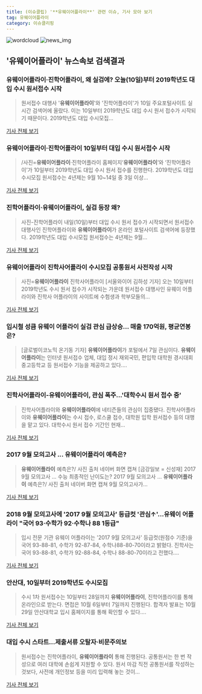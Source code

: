 ```yaml
---
title: (이슈클립) '**유웨이어플라이**' 관련 이슈, 기사 모아 보기
tag: 유웨이어플라이
category: 이슈클리핑
---
```

![wordcloud](https://s3.ap-northeast-2.amazonaws.com/lyrics101-wordcloud/2018-09-10-1536533448.png)
![news_img](https://user-images.githubusercontent.com/42597476/44507050-1206f400-a6e4-11e8-8d98-7ffbfebb353f.png)
## **'**유웨이어플라이**'** 뉴스속보 검색결과
### **유웨이어플라이**·진학어플라이, 왜 실검에? 오늘(10일)부터 2019학년도 대입 수시 원서접수 시작

> 원서접수 대행사 '**유웨이어플라이**'와 '진학어플라이'가 10일 주요포털사이트 실시간 검색어에 올랐다.   이는 10일부터 2019학년도 대입 수시 원서 접수가 시작되기 때문이다.   2019학년도 대입 수시모집...

<a href="http://www.kyeongin.com/main/view.php?key=20180910000127211" target="_blank">기사 전체 보기</a>

### **유웨이어플라이**·진학어플라이 10일부터 대입 수시 원서접수 시작

>/사진=**유웨이어플라이**·진학어플라이 홈페이지‘**유웨이어플라이**’와 ‘진학어플라이’가 10일부터 2019학년도 대입 수시 원서 접수를 진행한다. 2019학년도 대입 수시모집 원서접수는 4년제는 9월 10~14일 중 3일 이상...

<a href="http://www.asiatoday.co.kr/view.php?key=20180910010005010" target="_blank">기사 전체 보기</a>

### 진학어플라이·**유웨이어플라이**, 실검 등장 왜?

>사진-진학어플라이 내일(10일)부터 대입 수시 원서 접수가 시작되면서 원서접수 대행사인 진학어플라이와 **유웨이어플라이**가 온라인 포털사이트 검색어에 등장했다. 2019학년도 대입 수시모집 원서접수는 4년제는 9월...

<a href="http://news20.busan.com/controller/newsController.jsp?newsId=20180909000136" target="_blank">기사 전체 보기</a>

### **유웨이어플라이** 진학사어플라이 수시모집 공통원서 사전작성 시작

>사진=**유웨이어플라이** 진학사어플라이 [서울와이어 김하성 기자] 오는 10일부터 2019학년도 수시 원서 접수가 시작되는 가운데 원서접수 대행사인 유웨이 어플라이와 진학사 어플라이의 사이트에 수험생과 학부모들의...

<a href="http://www.seoulwire.com/news/articleView.html?idxno=25491" target="_blank">기사 전체 보기</a>

### 입시철 성큼 유웨이 어플라이 실검 관심 급상승... 매출 170억원, 평균연봉은?

>[글로벌이코노믹 온기동 기자] **유웨이어플라이**가 포털에서 7일 관심이다. **유웨이어플라이**는 인터넷 원서접수 업체, 대입 정시 재외국민, 편입학 대학원 경시대회 중고등학교 등 원서접수 기능을 제공하고 있다....

<a href="http://www.g-enews.com/ko-kr/news/article/news_all/2018090708164123594e4869c120_1/article.html" target="_blank">기사 전체 보기</a>

### 진학사어플라이-**유웨이어플라이**, 관심 폭주…'대학수시 원서 접수 중'

>진학사어플라이와 **유웨이어플라이**에 네티즌들의 관심이 집중됐다.    진학사어플라이와 **유웨이어플라이**는 수시 접수, 로스쿨 접수, 대학원 입학 원서접수 등의 대행을 맡고 있다.      대학수시 원서 접수 기간인 현재...

<a href="http://www.topstarnews.net/news/articleView.html?idxno=476245" target="_blank">기사 전체 보기</a>

### 2017 9월 모의고사 ... **유웨이어플라이** 예측은?

>**유웨이어플라이** 예측은?/ 사진 출처 네이버 화면 캡쳐 [금강일보 = 신성재] 2017 9월 모의고사 ...  수능 최종적인 난이도는? 2017 9월 모의고사 ...  **유웨이어플라이** 예측은?/ 사진 출처 네이버 화면 캡쳐 9월 모의고사가...

<a href="http://www.ggilbo.com/news/articleView.html?idxno=542741" target="_blank">기사 전체 보기</a>

### 2018 9월 모의고사에 '2017 9월 모의고사' 등급컷 '관심↑'…유웨이 어플라이 "국어 93·수학가 92·수학나 88 1등급"

>입시 전문 기관 유웨이 어플라이는 '2017 9월 모의고사' 등급컷(원점수 기준)을 국어 93-88-81, 수학가 92-87-84, 수학나88-80-70이라고 밝혔다. 진학사는 국어 93-88-81, 수학가 92-88-84, 수학나 88-80-70이라고 전했다....

<a href="http://www.kyeongin.com/main/view.php?key=20180905000956305" target="_blank">기사 전체 보기</a>

### 안산대, 10일부터 2019학년도 수시모집

>수시 1차 원서접수는 10일부터 28일까지 **유웨이어플라이**, 진학어플라이를 통해 온라인으로 받는다. 면접은 10월 6일부터 7일까지 진행된다. 합격자 발표는 10월 29일 안산대학교 입시 홈페이지를 통해 확인할 수 있다....

<a href="http://www.shinailbo.co.kr/news/articleView.html?idxno=1103550" target="_blank">기사 전체 보기</a>

### 대입 수시 스타트…제출서류 오탈자·비문주의보

>원서접수는 진학어플라이, **유웨이어플라이** 통해 진행된다. 공통원서는 한 번 작성으로 여러 대학에 손쉽게 지원할 수 있다. 원서 마감 직전 공통원서를 작성하는 것보다, 사전에 개인정보 등을 미리 입력해 놓는 것이...

<a href="http://news.heraldcorp.com/view.php?ud=20180909000123" target="_blank">기사 전체 보기</a>


